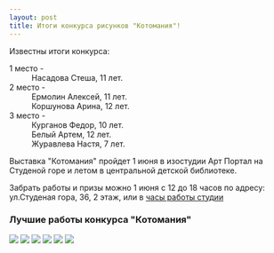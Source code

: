 ```yaml
---
layout: post
title: Итоги конкурса рисунков "Котомания"!
---
```

Известны итоги конкурса:
<dl>
	<dt>1 место -</dt>
		<dd>Насадова Стеша, 11 лет.</dd>
	<dt>2 место -</dt>
		<dd>Ермолин Алексей, 11 лет.</dd>
		<dd>Коршунова Арина, 12 лет.</dd>
	<dt>3 место -</dt>
		<dd>Курганов Федор, 10 лет.</dd>
		<dd>Белый Артем, 12 лет.</dd>
		<dd>Журавлева Настя, 7 лет.</dd>	
</dl>
<p>Выставка "Котомания" пройдет 1 июня в изостудии Арт Портал на Студеной горе и летом в центральной детской библиотеке.</p>
<p>Забрать работы и призы можно 1 июня с 12 до 18 часов по адресу: ул.Студеная гора, 36, 2 этаж, или в <a href = "/schedule">часы работы студии</a></p> 
<h3>Лучшие работы конкурса "Котомания"</h3>
<div class="fotorama" data-allowfullscreen="true" data-width="100%" data-ratio="800/600" data-nav="thumbs" data-arrows="true">
    <img src="/img/spring-competition-results/1.jpg" data-caption="1 место - Насадова Стеша, 11 лет."> 
 	<img src="/img/spring-competition-results/2.jpg" data-caption="2 место - Ермолин Алексей, 11 лет."> 
 	<img src="/img/spring-competition-results/3.jpg" data-caption="2 место - Коршунова Арина, 12 лет."> 
 	<img src="/img/spring-competition-results/4.jpg" data-caption="3 место - Курганов Федор, 10 лет."> 
 	<img src="/img/spring-competition-results/5.jpg" data-caption="3 место - Белый Артем, 12 лет."> 
 	<img src="/img/spring-competition-results/6.jpg" data-caption="3 место - Журавлева Настя, 7 лет.">    
</div>



